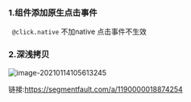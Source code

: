 ### 1.组件添加原生点击事件

` @click.native` 不加native 点击事件不生效

### 2.深浅拷贝

![image-20210114105613245](C:\Users\song\AppData\Roaming\Typora\typora-user-images\image-20210114105613245.png)

链接:https://segmentfault.com/a/1190000018874254